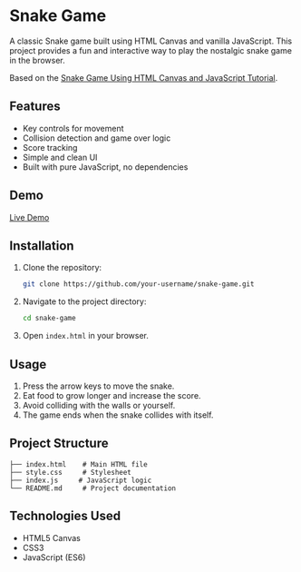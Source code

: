 # Snake Game

A classic Snake game built using HTML Canvas and vanilla JavaScript. This project provides a fun and interactive way to play the nostalgic snake game in the browser.

Based on the [Snake Game Using HTML Canvas and JavaScript Tutorial](https://youtu.be/VlAACb6aOvw).

## Features
- Key controls for movement
- Collision detection and game over logic
- Score tracking
- Simple and clean UI
- Built with pure JavaScript, no dependencies

## Demo
[Live Demo](https://guilhermesgsilva.github.io/heLearningHab-snake-game-tutorial/)

## Installation

1. Clone the repository:
   ```sh
   git clone https://github.com/your-username/snake-game.git
   ```
2. Navigate to the project directory:
   ```sh
   cd snake-game
   ```
3. Open `index.html` in your browser.

## Usage

1. Press the arrow keys to move the snake.
2. Eat food to grow longer and increase the score.
3. Avoid colliding with the walls or yourself.
4. The game ends when the snake collides with itself.

## Project Structure
```
├── index.html    # Main HTML file
├── style.css     # Stylesheet
├── index.js     # JavaScript logic
└── README.md     # Project documentation
```

## Technologies Used
- HTML5 Canvas
- CSS3
- JavaScript (ES6)

